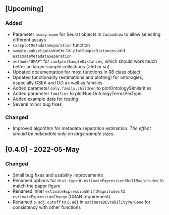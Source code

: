 ## [Upcoming]

### Added

- Parameter `assay.name` for Seurat objects in `Cacoa$new` to allow selecting different assays
- `cao$plotMetadataSeparation` function
- `sample.subset` parameter for `plotSampleDistances` and `estimateMetadataSeparation`
- `method="UMAP"` for `cao$plotSampleDistances`, which should work much better on larger sample collections (>50 or so)
- Updated documentation for most functions in R6 class object
- Updated functionality (estimations and plotting) for ontologies, especially GSEA and DO as well as families
- Added parameter `only.family.children` to plotOntologySimilarities
- Added parameter `families` to plotNumOntologyTermsPerType
- Added example data for testing
- Several minor bug fixes

### Changed

- Improved algorithm for metadata separation estimation. *The effect should be noticeable only on large sample sizes.*

## [0.4.0] - 2022-05-May

### Changed

- Small bug fixes and usability improvements
- Renamed options for `dist.type` in `estimateExpressionShiftMagnitudes` to match the paper figure
- Renamed inner `estimateExpressionShiftMagnitudes` to `estimateExpressionChange` (CRAN requirement)
- Renamed `p.adj.cutoff` to `p.adj` in `estimateDEStabilityPerGene` for consistency with other functions
